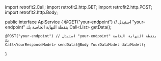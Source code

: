 import retrofit2.Call;
import retrofit2.http.GET;
import retrofit2.http.POST;
import retrofit2.http.Body;

public interface ApiService {
    @GET("your-endpoint") // استبدل "your-endpoint" بنقطة النهاية الخاصة بك
    Call<List<YourDataModel>> getData();

    @POST("your-endpoint") // استبدل "your-endpoint" بنقطة النهاية الخاصة بك
    Call<YourResponseModel> sendData(@Body YourDataModel dataModel);
}

